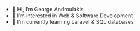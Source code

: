 - 👋 Hi, I’m George Androulakis
- 👀 I’m interested in Web & Software Development 
- 🌱 I’m currently learning Laravel & SQL databases

<!---
TrollDagger/TrollDagger is a ✨ special ✨ repository because its `README.md` (this file) appears on your GitHub profile.
You can click the Preview link to take a look at your changes.
--->
